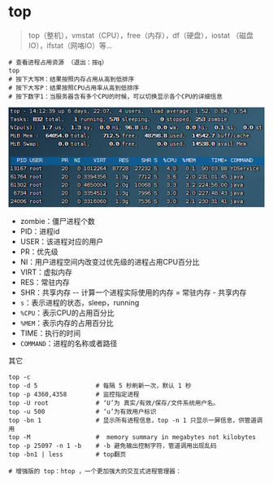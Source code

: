 # top

> top（整机），vmstat（CPU），free（内存），df（硬盘），iostat （磁盘IO），ifstat（网咯IO）等...

```shell
# 查看进程占用资源 （退出：按q）  
top
# 按下大写M：结果按照内存占用从高到低排序  
# 按下大写P：结果按照CPU占用率从高到低排序  
# 按下数字1：当服务器含有多个CPU的时候，可以切换显示各个CPU的详细信息  
```

![](./images/13-top-1689747167278.png)

- zombie：僵尸进程个数
- PID：进程id
- USER：该进程对应的用户
- PR：优先级
- NI：用户进程空间内改变过优先级的进程占用CPU百分比
- VIRT：虚拟内存
- RES：常驻内存
- SHR：共享内存 -- 计算一个进程实际使用的内存 = 常驻内存 - 共享内存
- `s`：表示进程的状态，sleep，running
- `%CPU`：表示CPU的占用百分比
- `%MEM`：表示内存的占用百分比
- TIME：执行的时间
- `COMMAND`：进程的名称或者路径

其它

```shell
top -c 
top -d 5                # 每隔 5 秒刷新一次，默认 1 秒
top -p 4360,4358        # 监控指定进程
top -U root             # ‘U’为 真实/有效/保存/文件系统用户名。
top -u 500              # ‘u’为有效用户标识
top -bn 1               # 显示所有进程信息，top -n 1 只显示一屏信息，供管道调用
top -M                  #  memory summary in megabytes not kilobytes
top -p 25097 -n 1 -b    # -b 避免输出控制字符，管道调用出现乱码
top -bn1 | less         # top翻页

# 增强版的 top：htop ，一个更加强大的交互式进程管理器：
```
